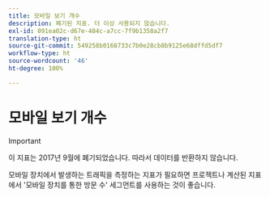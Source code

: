 ```yaml
---
title: 모바일 보기 개수
description: 폐기된 지표. 더 이상 사용되지 않습니다.
exl-id: 091ea02c-d67e-484c-a7cc-7f9b1358a2f7
translation-type: ht
source-git-commit: 549258b0168733c7b0e28cb8b9125e68dffd5df7
workflow-type: ht
source-wordcount: '46'
ht-degree: 100%

---
```


# 모바일 보기 개수

>[!IMPORTANT]
>
>이 지표는 2017년 9월에 폐기되었습니다. 따라서 데이터를 반환하지 않습니다.

모바일 장치에서 발생하는 트래픽을 측정하는 지표가 필요하면 프로젝트나 계산된 지표에서 &#39;모바일 장치를 통한 방문 수&#39; 세그먼트를 사용하는 것이 좋습니다.
